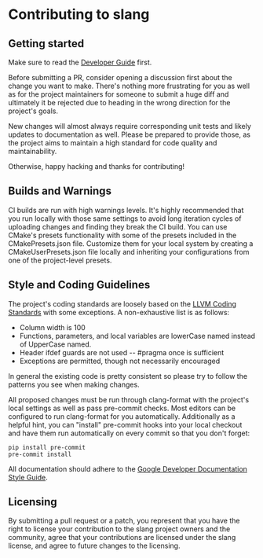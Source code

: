 # Contributing to slang

## Getting started

Make sure to read the [Developer Guide](https://sv-lang.com/developer-guide.html) first.

Before submitting a PR, consider opening a discussion first about the change you want to make. There's nothing more frustrating for you as well as for the project maintainers for someone to submit a huge diff and ultimately it be rejected due to heading in the wrong direction for the project's goals.

New changes will almost always require corresponding unit tests and likely updates to documentation as well. Please be prepared to provide those, as the project aims to maintain a high standard for code quality and maintainability.

Otherwise, happy hacking and thanks for contributing!

## Builds and Warnings

CI builds are run with high warnings levels. It's highly recommended that you run locally with those same settings to avoid long iteration cycles of uploading changes and finding they break the CI build. You can use CMake's presets functionality with some of the presets included in the CMakePresets.json file. Customize them for your local system by creating a CMakeUserPresets.json file locally and inheriting your configurations from one of the project-level presets.

## Style and Coding Guidelines

The project's coding standards are loosely based on the [LLVM Coding Standards](https://llvm.org/docs/CodingStandards.html) with some exceptions. A non-exhaustive list is as follows:
* Column width is 100
* Functions, parameters, and local variables are lowerCase named instead of UpperCase named.
* Header ifdef guards are not used -- #pragma once is sufficient
* Exceptions are permitted, though not necessarily encouraged

In general the existing code is pretty consistent so please try to follow the patterns you see when making changes.

All proposed changes must be run through clang-format with the project's local settings as well as pass pre-commit checks. Most editors can be configured to run clang-format for you automatically. Additionally as a helpful hint, you can "install" pre-commit hooks into your local checkout and have them run automatically on every commit so that you don't forget:

    pip install pre-commit
    pre-commit install

All documentation should adhere to the [Google Developer Documentation Style
Guide](https://developers.google.com/style).

## Licensing

By submitting a pull request or a patch, you represent that you have the right to license your contribution to the slang project owners and the community, agree that your contributions are licensed under the slang license, and agree to future changes to the licensing.
